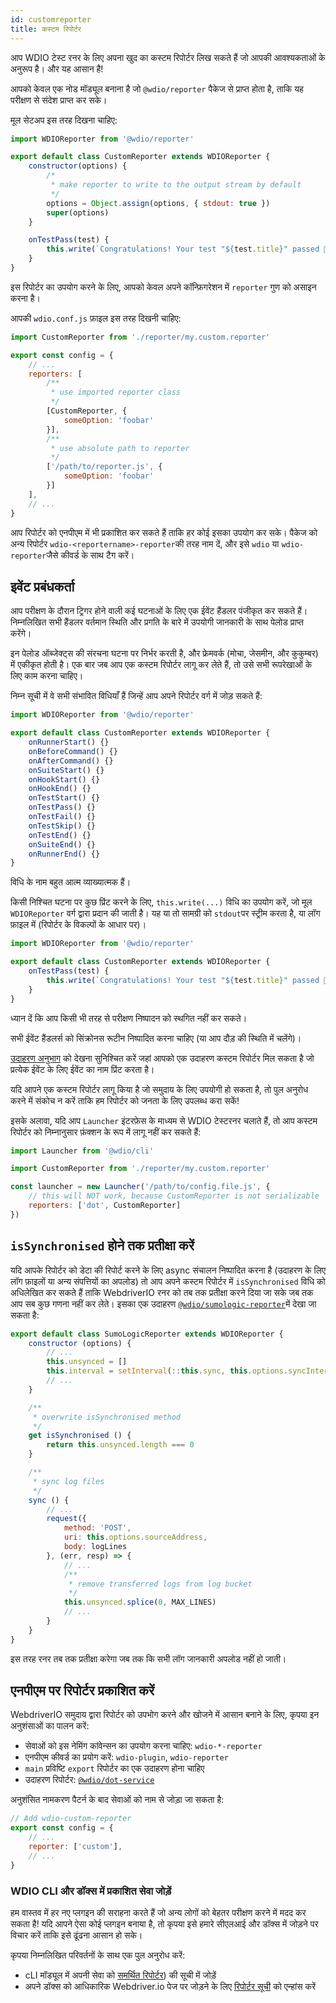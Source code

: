 ```yaml
---
id: customreporter
title: कस्टम रिपोर्टर
---
```


आप WDIO टेस्ट रनर के लिए अपना खुद का कस्टम रिपोर्टर लिख सकते हैं जो आपकी आवश्यकताओं के अनुरूप है। और यह आसान है!

आपको केवल एक नोड मॉड्यूल बनाना है जो `@wdio/reporter` पैकेज से प्राप्त होता है, ताकि यह परीक्षण से संदेश प्राप्त कर सके।

मूल सेटअप इस तरह दिखना चाहिए:

```js
import WDIOReporter from '@wdio/reporter'

export default class CustomReporter extends WDIOReporter {
    constructor(options) {
        /*
         * make reporter to write to the output stream by default
         */
        options = Object.assign(options, { stdout: true })
        super(options)
    }

    onTestPass(test) {
        this.write(`Congratulations! Your test "${test.title}" passed 👏`)
    }
}
```

इस रिपोर्टर का उपयोग करने के लिए, आपको केवल अपने कॉन्फ़िगरेशन में `reporter` गुण को असाइन करना है।


आपकी `wdio.conf.js` फ़ाइल इस तरह दिखनी चाहिए:

```js
import CustomReporter from './reporter/my.custom.reporter'

export const config = {
    // ...
    reporters: [
        /**
         * use imported reporter class
         */
        [CustomReporter, {
            someOption: 'foobar'
        }],
        /**
         * use absolute path to reporter
         */
        ['/path/to/reporter.js', {
            someOption: 'foobar'
        }]
    ],
    // ...
}
```

आप रिपोर्टर को एनपीएम में भी प्रकाशित कर सकते हैं ताकि हर कोई इसका उपयोग कर सके। पैकेज को अन्य रिपोर्टर `wdio-<reportername>-reporter`की तरह नाम दें, और इसे `wdio` या `wdio-reporter`जैसे कीवर्ड के साथ टैग करें।

## इवेंट प्रबंधकर्ता

आप परीक्षण के दौरान ट्रिगर होने वाली कई घटनाओं के लिए एक ईवेंट हैंडलर पंजीकृत कर सकते हैं। निम्नलिखित सभी हैंडलर वर्तमान स्थिति और प्रगति के बारे में उपयोगी जानकारी के साथ पेलोड प्राप्त करेंगे।

इन पेलोड ऑब्जेक्ट्स की संरचना घटना पर निर्भर करती है, और फ्रेमवर्क (मोचा, जेसमीन, और कुकुम्बर) में एकीकृत होती है। एक बार जब आप एक कस्टम रिपोर्टर लागू कर लेते हैं, तो उसे सभी रूपरेखाओं के लिए काम करना चाहिए।

निम्न सूची में वे सभी संभावित विधियाँ हैं जिन्हें आप अपने रिपोर्टर वर्ग में जोड़ सकते हैं:

```js
import WDIOReporter from '@wdio/reporter'

export default class CustomReporter extends WDIOReporter {
    onRunnerStart() {}
    onBeforeCommand() {}
    onAfterCommand() {}
    onSuiteStart() {}
    onHookStart() {}
    onHookEnd() {}
    onTestStart() {}
    onTestPass() {}
    onTestFail() {}
    onTestSkip() {}
    onTestEnd() {}
    onSuiteEnd() {}
    onRunnerEnd() {}
}
```

विधि के नाम बहुत आत्म व्याख्यात्मक हैं।

किसी निश्चित घटना पर कुछ प्रिंट करने के लिए, `this.write(...)` विधि का उपयोग करें, जो मूल `WDIOReporter` वर्ग द्वारा प्रदान की जाती है। यह या तो सामग्री को `stdout`पर स्ट्रीम करता है, या लॉग फ़ाइल में (रिपोर्टर के विकल्पों के आधार पर)।

```js
import WDIOReporter from '@wdio/reporter'

export default class CustomReporter extends WDIOReporter {
    onTestPass(test) {
        this.write(`Congratulations! Your test "${test.title}" passed 👏`)
    }
}
```

ध्यान दें कि आप किसी भी तरह से परीक्षण निष्पादन को स्थगित नहीं कर सकते।

सभी ईवेंट हैंडलर्स को सिंक्रोनस रूटीन निष्पादित करना चाहिए (या आप दौड़ की स्थिति में चलेंगे)।

[उदाहरण अनुभाग](https://github.com/webdriverio/webdriverio/tree/main/examples/wdio) को देखना सुनिश्चित करें जहां आपको एक उदाहरण कस्टम रिपोर्टर मिल सकता है जो प्रत्येक ईवेंट के लिए ईवेंट का नाम प्रिंट करता है।

यदि आपने एक कस्टम रिपोर्टर लागू किया है जो समुदाय के लिए उपयोगी हो सकता है, तो पुल अनुरोध करने में संकोच न करें ताकि हम रिपोर्टर को जनता के लिए उपलब्ध करा सकें!

इसके अलावा, यदि आप `Launcher` इंटरफ़ेस के माध्यम से WDIO टेस्टरनर चलाते हैं, तो आप कस्टम रिपोर्टर को निम्नानुसार फ़ंक्शन के रूप में लागू नहीं कर सकते हैं:

```js
import Launcher from '@wdio/cli'

import CustomReporter from './reporter/my.custom.reporter'

const launcher = new Launcher('/path/to/config.file.js', {
    // this will NOT work, because CustomReporter is not serializable
    reporters: ['dot', CustomReporter]
})
```

## `isSynchronised` होने तक प्रतीक्षा करें

यदि आपके रिपोर्टर को डेटा की रिपोर्ट करने के लिए async संचालन निष्पादित करना है (उदाहरण के लिए लॉग फ़ाइलों या अन्य संपत्तियों का अपलोड) तो आप अपने कस्टम रिपोर्टर में `isSynchronised` विधि को अधिलेखित कर सकते हैं ताकि WebdriverIO रनर को तब तक प्रतीक्षा करने दिया जा सके जब तक आप सब कुछ गणना नहीं कर लेते। इसका एक उदाहरण [`@wdio/sumologic-reporter`](https://github.com/webdriverio/webdriverio/blob/main/packages/wdio-sumologic-reporter/src/index.ts)में देखा जा सकता है:

```js
export default class SumoLogicReporter extends WDIOReporter {
    constructor (options) {
        // ...
        this.unsynced = []
        this.interval = setInterval(::this.sync, this.options.syncInterval)
        // ...
    }

    /**
     * overwrite isSynchronised method
     */
    get isSynchronised () {
        return this.unsynced.length === 0
    }

    /**
     * sync log files
     */
    sync () {
        // ...
        request({
            method: 'POST',
            uri: this.options.sourceAddress,
            body: logLines
        }, (err, resp) => {
            // ...
            /**
             * remove transferred logs from log bucket
             */
            this.unsynced.splice(0, MAX_LINES)
            // ...
        }
    }
}
```

इस तरह रनर तब तक प्रतीक्षा करेगा जब तक कि सभी लॉग जानकारी अपलोड नहीं हो जाती।

## एनपीएम पर रिपोर्टर प्रकाशित करें

WebdriverIO समुदाय द्वारा रिपोर्टर को उपभोग करने और खोजने में आसान बनाने के लिए, कृपया इन अनुशंसाओं का पालन करें:

* सेवाओं को इस नेमिंग कांवेन्सन का उपयोग करना चाहिए: `wdio-*-reporter`
* एनपीएम कीवर्ड का प्रयोग करें: `wdio-plugin`, `wdio-reporter`
* `main` प्रविष्टि `export` रिपोर्टर का एक उदाहरण होना चाहिए
* उदाहरण रिपोर्टर: [`@wdio/dot-service`](https://github.com/webdriverio/webdriverio/tree/main/packages/wdio-dot-reporter)

अनुशंसित नामकरण पैटर्न के बाद सेवाओं को नाम से जोड़ा जा सकता है:

```js
// Add wdio-custom-reporter
export const config = {
    // ...
    reporter: ['custom'],
    // ...
}
```

### WDIO CLI और डॉक्स में प्रकाशित सेवा जोड़ें

हम वास्तव में हर नए प्लगइन की सराहना करते हैं जो अन्य लोगों को बेहतर परीक्षण करने में मदद कर सकता है! यदि आपने ऐसा कोई प्लगइन बनाया है, तो कृपया इसे हमारे सीएलआई और डॉक्स में जोड़ने पर विचार करें ताकि इसे ढूंढना आसान हो सके।

कृपया निम्नलिखित परिवर्तनों के साथ एक पुल अनुरोध करें:

- cLI मॉड्यूल में अपनी सेवा को [समर्थित रिपोर्टर](https://github.com/webdriverio/webdriverio/blob/main/packages/wdio-cli/src/constants.ts#L74-L91)) की सूची में जोड़ें
- अपने डॉक्स को आधिकारिक Webdriver.io पेज पर जोड़ने के लिए [रिपोर्टर सूची](https://github.com/webdriverio/webdriverio/blob/main/scripts/docs-generation/3rd-party/reporters.json) को एन्हांस करें
